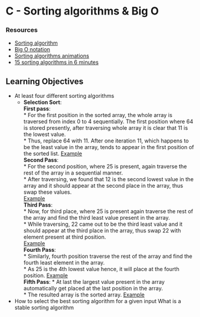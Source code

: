# C - Sorting algorithms & Big O
### Resources
* [Sorting algorithm](https://en.wikipedia.org/wiki/Sorting_algorithm)
* [Big O notation](https://stackoverflow.com/questions/487258/what-is-a-plain-english-explanation-of-big-o-notation)
* [Sorting algorithms animations](https://www.toptal.com/developers/sorting-algorithms)
* [15 sorting algorithms in 6 minutes](https://www.youtube.com/watch?v=kPRA0W1kECg)
## Learning Objectives
* At least four different sorting algorithms
	* **Selection Sort**: <br /> **First pass**: <br /> * For the first position in the sorted array, the whole array is traversed from index 0 to 4 sequentially. The first position where 64 is stored presently, after traversing whole array it is clear that 11 is the lowest value.<br /> * Thus, replace 64 with 11. After one iteration 11, which happens to be the least value in the array, tends to appear in the first position of the sorted list. [Example](https://media.geeksforgeeks.org/wp-content/uploads/20230524115038/1.webp) <br /> **Second Pass**: <br /> * For the second position, where 25 is present, again traverse the rest of the array in a sequential manner. <br /> * After traversing, we found that 12 is the second lowest value in the array and it should appear at the second place in the array, thus swap these values. <br /> [Example](https://media.geeksforgeeks.org/wp-content/uploads/20230526165135/2.webp) <br /> **Third Pass**: <br /> * Now, for third place, where 25 is present again traverse the rest of the array and find the third least value present in the array. <br /> * While traversing, 22 came out to be the third least value and it should appear at the third place in the array, thus swap 22 with element present at third position. <br /> [Example](https://media.geeksforgeeks.org/wp-content/uploads/20230526165200/3.webp) <br /> **Fourth Pass**: <br /> * Similarly, fourth position traverse the rest of the array and find the fourth least element in the array. <br /> * As 25 is the 4th lowest value hence, it will place at the fourth position. [Example](https://media.geeksforgeeks.org/wp-content/uploads/20230526165244/4.webp) <br /> **Fifth Pass**: * At last the largest value present in the array automatically get placed at the last position in the array. <br /> * The resulted array is the sorted array. [Example](https://media.geeksforgeeks.org/wp-content/uploads/20230526165320/5.webp)
* How to select the best sorting algorithm for a given input
What is a stable sorting algorithm
